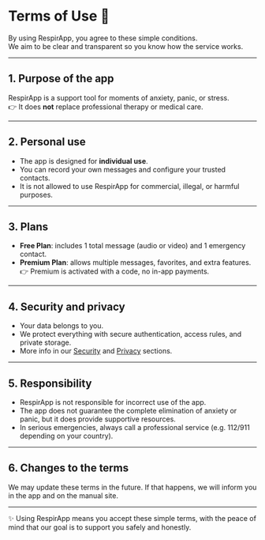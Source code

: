 # Terms of Use 📑

By using RespirApp, you agree to these simple conditions.  
We aim to be clear and transparent so you know how the service works.

---

## 1. Purpose of the app
RespirApp is a support tool for moments of anxiety, panic, or stress.  
👉 It does **not** replace professional therapy or medical care.

---

## 2. Personal use
- The app is designed for **individual use**.  
- You can record your own messages and configure your trusted contacts.  
- It is not allowed to use RespirApp for commercial, illegal, or harmful purposes.

---

## 3. Plans
- **Free Plan**: includes 1 total message (audio or video) and 1 emergency contact.  
- **Premium Plan**: allows multiple messages, favorites, and extra features.  
👉 Premium is activated with a code, no in-app payments.

---

## 4. Security and privacy
- Your data belongs to you.  
- We protect everything with secure authentication, access rules, and private storage.  
- More info in our [Security](../seguridad.md) and [Privacy](privacidad.md) sections.

---

## 5. Responsibility
- RespirApp is not responsible for incorrect use of the app.  
- The app does not guarantee the complete elimination of anxiety or panic, but it does provide supportive resources.  
- In serious emergencies, always call a professional service (e.g. 112/911 depending on your country).

---

## 6. Changes to the terms
We may update these terms in the future. If that happens, we will inform you in the app and on the manual site.

---

✨ Using RespirApp means you accept these simple terms, with the peace of mind that our goal is to support you safely and honestly.
